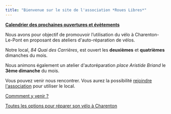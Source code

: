 ```yaml
---
title: "Bienvenue sur le site de l'association *Roues Libres*"
---
```


**[Calendrier des prochaines ouvertures et évètements](/calendrier)**

Nous avons pour objectif de promouvoir l’utilisation du vélo à Charenton-Le-Pont en proposant des ateliers d'auto-réparation de vélos.

Notre local, *84 Quai des Carrières*, est ouvert les __deuxièmes__ et __quatrièmes__ dimanches du mois.

Nous animons également un atelier d'autoréparation *place Aristide Briand* le **3ème dimanche** du mois.

Vous pouvez venir nous rencontrer. Vous aurez la possibilité [rejoindre l'association](/devenir-membre) pour utiliser le local.

[Commment y venir ?](/local/#comment-y-venir-)

[Toutes les options pour réparer son vélo à Charenton](/reparer-son-velo)
